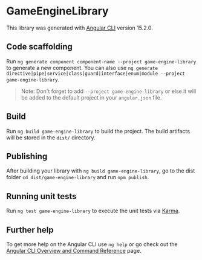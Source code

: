 # GameEngineLibrary

This library was generated with [Angular CLI](https://github.com/angular/angular-cli) version 15.2.0.

## Code scaffolding

Run `ng generate component component-name --project game-engine-library` to generate a new component. You can also use `ng generate directive|pipe|service|class|guard|interface|enum|module --project game-engine-library`.
> Note: Don't forget to add `--project game-engine-library` or else it will be added to the default project in your `angular.json` file. 

## Build

Run `ng build game-engine-library` to build the project. The build artifacts will be stored in the `dist/` directory.

## Publishing

After building your library with `ng build game-engine-library`, go to the dist folder `cd dist/game-engine-library` and run `npm publish`.

## Running unit tests

Run `ng test game-engine-library` to execute the unit tests via [Karma](https://karma-runner.github.io).

## Further help

To get more help on the Angular CLI use `ng help` or go check out the [Angular CLI Overview and Command Reference](https://angular.io/cli) page.
